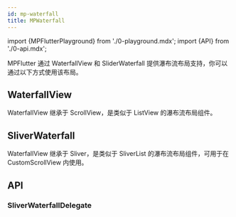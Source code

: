 ```yaml
---
id: mp-waterfall
title: MPWaterfall
---
```


import {MPFlutterPlayground} from './0-playground.mdx';
import {API} from './0-api.mdx';

MPFlutter 通过 WaterfallView 和 SliderWaterfall 提供瀑布流布局支持，你可以通过以下方式使用该布局。

## WaterfallView

WaterfallView 继承于 ScrollView，是类似于 ListView 的瀑布流布局组件。

<MPFlutterPlayground source="/zh/samples/waterfall_view.txt" height="500px" />

## SliverWaterfall

WaterfallView 继承于 Sliver，是类似于 SliverList 的瀑布流布局组件，可用于在 CustomScrollView 内使用。

<MPFlutterPlayground source="/zh/samples/sliver_waterfall.txt" height="500px" />

## API

### SliverWaterfallDelegate

<API name="crossAxisCount" 
     type="int" 
     desc="瀑布流的横向可布局元素数" 
     more="必填" />

<API name="mainAxisSpacing" 
     type="double" 
     desc="瀑布流主轴方向的元素间距" 
     more="非必填，默认为0" />

<API name="crossAxisSpacing" 
     type="double" 
     desc="瀑布流次轴方向的元素间距" 
     more="非必填，默认为0" />

